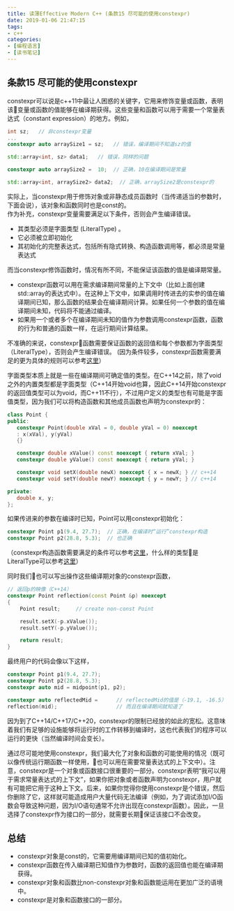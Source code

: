 ```yaml
---
title: 读薄Effective Modern C++ (条款15 尽可能的使用constexpr)
date: 2019-01-06 21:47:15
tags:
- c++
categories:
- [编程语言]
- [读书笔记]
---
```


## 条款15 尽可能的使用constexpr
constexpr可以说是c++11中最让人困惑的关键字，它用来修饰变量或函数，表明该变量或函数的值能够在编译期获得。这些变量和函数可以用于需要一个常量表达式（constant expression）的地方。例如，
```cpp
int sz;   // 非constexpr变量
...
constexpr auto arraySize1 = sz;   // 错误，编译期间不知道sz的值

std::array<int, sz> data1;   // 错误，同样的问题

constexpr auto arraySize2 =  10;  // 正确，10在编译期间是常量

std::array<int, arraySize2> data2;  // 正确，arraySize2是constexpr的
```
<!-- more -->

实际上，当constexpr用于修饰对象或非静态成员函数时（当传递适当的参数时，下面会说），该对象和函数同时也是const的。      
作为补充，constexpr变量需要满足以下条件，否则会产生编译错误。      
- 其类型必须是字面类型 (LiteralType) 。
- 它必须被立即初始化
- 其初始化的完整表达式，包括所有隐式转换、构造函数调用等，都必须是常量表达式

而当constexpr修饰函数时，情况有所不同，不能保证该函数的值是编译期常量。
- constexpr函数可以用在需求编译期间常量的上下文中（比如上面创建std::array的表达式中）。在这种上下文中，如果调用时传进去的实参的值在编译期间已知，那么函数的结果会在编译期间计算。如果任何一个参数的值在编译期间未知，代码将不能通过编译。
- 如果用一个或者多个在编译期间未知的值作为参数调用constexpr函数，函数的行为和普通的函数一样，在运行期间计算结果。         

不准确的来说，constexpr函数需要保证函数的返回值和每个参数都为字面类型（LiteralType），否则会产生编译错误。
(因为条件较多，constexpr函数需要满足的更为具体的规则可以参考[这里](https://en.cppreference.com/w/cpp/language/constexpr)）

字面类型本质上就是一些在编译期间可确定值的类型。在C++14之前，除了void之外的内置类型都是字面类型（C++14开始void也算，因此C++14开始constexpr的返回值类型可以为void，而C++11不行），不过用户定义的类型也有可能是字面值类型，因为我们可以将构造函数和其他成员函数也声明为constexpr的：
```cpp
class Point {
public:
   constexpr Point(double xVal = 0, double yVal = 0) noexcept
   : x(xVal), y(yVal)
   {}

   constexpr double xValue() const noexcept { return xVal; }
   constexpr double yValue() const noexcept { return yVal; }

   constexpr void setX(double newX) noexcept { x = newX; } // c++14
   constexpr void setY(double newY) noexcept { y = newY; } // c++14

private:
   double x, y;
};
```
如果传进来的参数在编译时已知，Point可以用constexpr初始化：
```cpp
constexpr Point p1(9.4, 27.7);  // 正确，在编译时“运行”constexpr构造
constexpr Point p2(28.8, 5.3);  // 也正确
```
（constexpr构造函数需要满足的条件可以参考[这里](https://en.cppreference.com/w/cpp/language/constexpr)，什么样的类型是LiteralType可以参考[这里](https://en.cppreference.com/w/cpp/named_req/LiteralType)）      

同时我们也可以写出操作这些编译期对象的constexpr函数，
```cpp
// 返回p的映像（C++14）
constexpr Point reflection(const Point &p) noexcept
{
    Point result;     // create non-const Point

    result.setX(-p.xValue());
    result.setY(-p.yValue());

    return result;
}
```

最终用户的代码会像以下这样，
```cpp
constexpr Point p1(9.4, 27.7);
constexpr Point p2(28.8, 5.3);
constexpr auto mid = midpoint(p1, p2);

constexpr auto reflectedMid =      // reflectedMid的值是（-19.1, -16.5）
reflection(mid);                   // 而且在编译期间就知道了
```


因为到了C++14/C++17/C++20，constexpr的限制已经放的如此的宽松。这意味着我们有足够的设施能够将运行时的工作转移到编译时，这也代表我们的程序可以运行的更快（当然编译时间会变长）。

通过尽可能地使用constexpr，我们最大化了对象和函数的可能使用的情况（既可以像传统运行期函数一样使用，也可以用在需要常量表达式的上下文中）。注意，constexpr是一个对象或函数接口很重要的一部分。constexpr表明“我可以用于需求常量表达式的上下文”，如果你把对象或者函数声明为constexpr，用户就有可能把它用于这种上下文。后来，如果你觉得你使用constexpr是个错误，然后你删除了它，这样就可能造成用户大量代码无法编译（例如，为了调试添加I/O函数会导致这种问题，因为I/O语句通常不允许出现在constexpr函数）。因此，一旦选择了constexpr作为接口的一部分，就需要长期保证该接口不会改变。

## 总结
- constexpr对象是const的，它需要用编译期间已知的值初始化。
- constexpr函数在传入编译期已知值作为参数时，函数的返回值也能在编译期获得。
- constexpr对象和函数比non-constexpr对象和函数能运用在更加广泛的语境中。
- constexpr是对象和函数接口的一部分。

